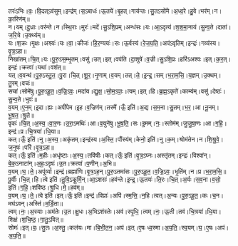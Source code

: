 

  
तरः॑ऽभिः।वः॒।वि॒दत्ऽव॑सुम्।इन्द्र॑म्।स॒ऽबाधः॑।ऊ॒तये॑।बृ॒हत्।गाय॑न्तः।सु॒तऽसो॑मे।अ॒ध्व॒रे।हु॒वे।भर॑म्।न।का॒रिण॑म्॥  
न।यम्।दु॒ध्राः।वर॑न्ते।न।स्थि॒राः।मुरः॑।मदे॑।सु॒ऽशि॒प्रम्।अन्ध॑सः।यः।आ॒ऽदृत्य॑।श॒श॒मा॒नाय॑।सु॒न्व॒ते।दाता॑।ज॒रि॒त्रे।उ॒क्थ्य॑म्॥  
यः।श॒क्रः।मृ॒क्षः।अश्व्यः॑।यः।वा॒।कीजः॑।हि॒र॒ण्ययः॑।सः।ऊ॒र्वस्य॑।रे॒ज॒य॒ति॒।अप॑ऽवृतिम्।इन्द्रः॑।गव्य॑स्य।वृ॒त्र॒ऽहा॥  
निखा॑तम्।चि॒त्।यः।पु॒रु॒ऽस॒म्भृ॒तम्।वसु॑।उत्।इत्।वप॑ति।दा॒शुषे॑।व॒ज्री।सु॒ऽशि॒प्रः।हरि॑ऽअश्वः।इत्।क॒र॒त्।इन्द्रः॑।क्रत्वा॑।यथा॑।वश॑त्॥  
यत्।व॒वन्थ॑।पु॒रु॒ऽस्तु॒त॒।पु॒रा।चि॒त्।शू॒र॒।नृ॒णाम्।व॒यम्।तत्।ते॒।इ॒न्द्र॒।सम्।भ॒रा॒म॒सि॒।य॒ज्ञम्।उ॒क्थम्।तु॒रम्।वचः॑॥  
सचा॑।सोमे॑षु।पु॒रु॒ऽहू॒त॒।व॒ज्रि॒ऽवः॒।मदा॑य।द्यु॒क्ष॒।सो॒म॒ऽपाः॒।त्वम्।इत्।हि।ब्र॒ह्म॒ऽकृते॑।काम्य॑म्।वसु॑।देष्ठः॑।सु॒न्व॒ते।भुवः॑॥  
व॒यम्।ए॒न॒म्।इ॒दा।ह्यः।अपी॑पेम।इ॒ह।व॒ज्रिण॑म्।तस्मै॑।ऊँ॒ इति॑।अ॒द्य।स॒म॒ना।सु॒तम्।भ॒र॒।आ।नू॒नम्।भू॒ष॒त॒।श्रु॒ते॥  
वृकः॑।चि॒त्।अ॒स्य॒।वा॒र॒णः।उ॒रा॒ऽमथिः॑।आ।व॒युने॑षु।भू॒ष॒ति॒।सः।इ॒मम्।नः॒।स्तोम॑म्।जु॒जु॒षा॒णः।आ।ग॒हि॒।इन्द्र॑।प्र।चि॒त्रया॑।धि॒या॥  
कत्।ऊँ॒ इति॑।नु।अ॒स्य॒।अकृ॑तम्।इन्द्र॑स्य।अ॒स्ति॒।पौंस्य॑म्।केनो॒ इति॑।नु।क॒म्।श्रोम॑तेन।न।शि॒श्रु॒वे॒।ज॒नुषः॑।परि॑।वृ॒त्र॒ऽहा॥  
कत्।ऊँ॒ इति॑।म॒हीः।अधृ॑ष्टाः।अ॒स्य॒।तवि॑षीः।कत्।ऊँ॒ इति॑।वृ॒त्र॒ऽघ्नः।अस्तृ॑तम्।इन्द्रः॑।विश्वा॑न्।बे॒क॒ऽनाटा॑न्।अ॒हः॒ऽदृषः॑।उ॒त।क्रत्वा॑।प॒णीन्।अ॒भि॥  
व॒यम्।घ॒।ते॒।अपू॑र्व्या।इन्द्र॑।ब्रह्मा॑णि।वृ॒त्र॒ऽह॒न्।पु॒रु॒ऽतमा॑सः।पु॒रु॒ऽहू॒त॒।व॒ज्रि॒ऽवः॒।भृ॒ति॑म्।न।प्र।भ॒रा॒म॒सि॒॥  
पू॒र्वीः।चि॒त्।हि।त्वे इति॑।तु॒वि॒ऽकू॒र्मि॒न्।आ॒ऽशसः॑।हव॑न्ते।इ॒न्द्र॒।ऊ॒तयः॑।ति॒रः।चि॒त्।अ॒र्यः।स॒व॒ना।व॒सो॒ इति॑।ग॒हि॒।शवि॑ष्ठ।श्रु॒धि।मे॒।हव॑म्॥  
व॒यम्।घ॒।ते॒।त्वे इति॑।इत्।ऊँ॒ इति॑।इन्द्र॑।विप्राः॑।अपि॑।स्म॒सि॒।न॒हि।त्वत्।अ॒न्यः।पु॒रु॒ऽहू॒त॒।कः।च॒न।मघ॑ऽवन्।अस्ति॑।म॒र्डि॒ता॥  
त्वम्।नः॒।अ॒स्याः।अम॑तेः।उ॒त।क्षु॒धः।अ॒भिऽश॑स्तेः।अव॑।स्पृ॒धि॒।त्वम्।नः॒।ऊ॒ती।तव॑।चि॒त्रया॑।धि॒या।शिक्ष॑।श॒चि॒ष्ठ॒।गा॒तु॒ऽवित्॥  
सोमः॑।इत्।वः॒।सु॒तः।अ॒स्तु॒।कल॑यः।मा।बि॒भी॒त॒न॒।अप॑।इत्।ए॒षः ध्व॒स्मा।अ॒य॒ति॒।स्व॒यम्।घ॒।ए॒षः।अप॑।अ॒य॒ति॒॥  
